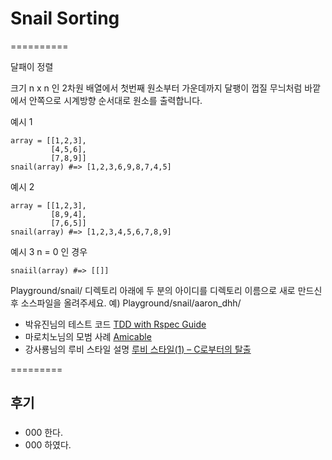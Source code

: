 # Snail Sorting
==========

달패이 정렬

크기 n x n 인 2차원 배열에서 첫번째 원소부터 가운데까지 달팽이 껍질 무늬처럼 바깥에서 안쪽으로 
시계방향 순서대로 원소를 출력합니다.

예시 1
````
array = [[1,2,3],
         [4,5,6],
         [7,8,9]]
snail(array) #=> [1,2,3,6,9,8,7,4,5]
````

예시 2
````
array = [[1,2,3],
         [8,9,4],
         [7,6,5]]
snail(array) #=> [1,2,3,4,5,6,7,8,9]
````

예시 3
n = 0 인 경우
````
snaiil(array) #=> [[]] 
````

Playground/snail/ 디렉토리 아래에 두 분의 아이디를 디렉토리 이름으로 새로 만드신 후 소스파일을 올려주세요.
예) Playground/snail/aaron_dhh/ 

* 박유진님의 테스트 코드 [TDD with Rspec Guide](https://github.com/parkeugene/playground)
* 마로치노님의 모범 사례 [Amicable](https://github.com/rorlakr/Playground/tree/master/amicable/marocchino)
* 강사룡님의 루비 스타일 설명 [루비 스타일(1) – C로부터의 탈출](https://thinkinginruby.wordpress.com/2015/04/07/exodus-from-c/)

=========
## 후기

### 
   * 000 한다.
   * 000 하였다.
